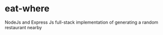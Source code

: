 # eat-where
NodeJs and Express Js full-stack implementation of generating a random restaurant nearby

